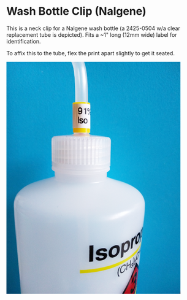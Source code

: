 # Wash Bottle Clip (Nalgene)


This is a neck clip for a Nalgene wash bottle (a 2425-0504 w/a clear replacement tube is depicted). Fits a ~1" long (12mm wide) label for identification.

To affix this to the tube, flex the print apart slightly to get it seated.

![Wash Bottle With A Clip For Identification](wash_bottle_clip.png)
